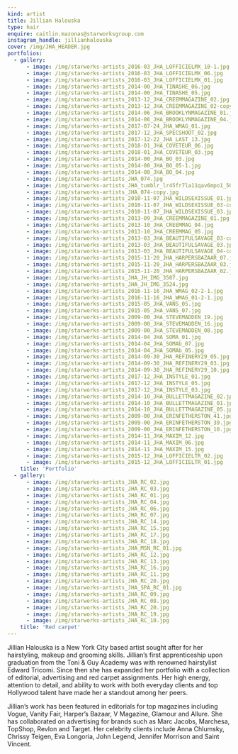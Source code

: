 ```yaml
---
kind: artist
title: Jillian Halouska
type: hair
enquire: caitlin.mazonas@starworksgroup.com
instagram_handle: jillianhalouska
cover: /img/JHA_HEADER.jpg
portfolios:
  - gallery:
      - image: /img/starworks-artists_2016-03_JHA_LOFFICIELMX_10-1.jpg
      - image: /img/starworks-artists_2016-03_JHA_LOFFICIELMX_06.jpg
      - image: /img/starworks-artists_2016-03_JHA_LOFFICIELMX_01.jpg
      - image: /img/starworks-artists_2014-00_JHA_TINASHE_06.jpg
      - image: /img/starworks-artists_2014-00_JHA_TINASHE_05.jpg
      - image: /img/starworks-artists_2013-12_JHA_CREEMMAGAZINE_02.jpg
      - image: /img/starworks-artists_2013-12_JHA_CREEMMAGAZINE_02-copy.jpg
      - image: /img/starworks-artists_2014-06_JHA_BROOKLYNMAGAZINE_01.jpg
      - image: /img/starworks-artists_2014-06_JHA_BROOKLYNMAGAZINE_04.jpg
      - image: /img/starworks-artists_2017-07-24_JHA_WMAG_01.jpg
      - image: /img/starworks-artists_2017-12_JHA_SPECSHOOT_02.jpg
      - image: /img/starworks-artists_2017-12-22_JHA_LAST_13.jpg
      - image: /img/starworks-artists_2018-01_JHA_COVETEUR_06.jpg
      - image: /img/starworks-artists_2018-01_JHA_COVETEUR_03.jpg
      - image: /img/starworks-artists_2014-00_JHA_BO_03.jpg
      - image: /img/starworks-artists_2014-00_JHA_BO_05-1.jpg
      - image: /img/starworks-artists_2014-00_JHA_BO_04.jpg
      - image: /img/starworks-artists_JHA_074.jpg
      - image: /img/starworks-artists_JHA_tumblr_lr45fr7la11qav6mpo1_500.jpg
      - image: /img/starworks-artists_JHA_074-copy.jpg
      - image: /img/starworks-artists_2010-11-07_JHA_WILDSEXISSUE_01.jpg
      - image: /img/starworks-artists_2010-11-07_JHA_WILDSEXISSUE_03-copy.jpg
      - image: /img/starworks-artists_2010-11-07_JHA_WILDSEXISSUE_03.jpg
      - image: /img/starworks-artists_2013-09_JHA_CREEMMAGAZINE_01.jpg
      - image: /img/starworks-artists_2013-10_JHA_CREEMMAG_04.jpg
      - image: /img/starworks-artists_2013-10_JHA_CREEMMAG_05.jpg
      - image: /img/starworks-artists_2013-03_JHA_BEAUTIFULSAVAGE_03-copy.jpg
      - image: /img/starworks-artists_2013-03_JHA_BEAUTIFULSAVAGE_03.jpg
      - image: /img/starworks-artists_2013-03_JHA_BEAUTIFULSAVAGE_04-copy.jpg
      - image: /img/starworks-artists_2015-11-20_JHA_HARPERSBAZAAR_07.jpg
      - image: /img/starworks-artists_2015-11-20_JHA_HARPERSBAZAAR_03.jpg
      - image: /img/starworks-artists_2015-11-20_JHA_HARPERSBAZAAR_02.jpg
      - image: /img/starworks-artists_JHA_JH_IMG_3507.jpg
      - image: /img/starworks-artists_JHA_JH_IMG_3524.jpg
      - image: /img/starworks-artists_2016-11-16_JHA_WMAG_02-2-1.jpg
      - image: /img/starworks-artists_2016-11-16_JHA_WMAG_01-2-1.jpg
      - image: /img/starworks-artists_2015-05_JHA_VANS_05.jpg
      - image: /img/starworks-artists_2015-05_JHA_VANS_07.jpg
      - image: /img/starworks-artists_2009-00_JHA_STEVEMADDEN_19.jpg
      - image: /img/starworks-artists_2009-00_JHA_STEVEMADDEN_16.jpg
      - image: /img/starworks-artists_2009-00_JHA_STEVEMADDEN_08.jpg
      - image: /img/starworks-artists_2014-04_JHA_SOMA_01.jpg
      - image: /img/starworks-artists_2014-04_JHA_SOMAb_07.jpg
      - image: /img/starworks-artists_2014-04_JHA_SOMAb_05.jpg
      - image: /img/starworks-artists_2014-09-30_JHA_REFINERY29_05.jpg
      - image: /img/starworks-artists_2014-09-30_JHA_REFINERY29_03.jpg
      - image: /img/starworks-artists_2014-09-30_JHA_REFINERY29_10.jpg
      - image: /img/starworks-artists_2017-12_JHA_INSTYLE_01.jpg
      - image: /img/starworks-artists_2017-12_JHA_INSTYLE_05.jpg
      - image: /img/starworks-artists_2017-12_JHA_INSTYLE_03.jpg
      - image: /img/starworks-artists_2014-10_JHA_BULLETTMAGAZINE_02.jpg
      - image: /img/starworks-artists_2014-10_JHA_BULLETTMAGAZINE_01.jpg
      - image: /img/starworks-artists_2014-10_JHA_BULLETTMAGAZINE_05.jpg
      - image: /img/starworks-artists_2009-00_JHA_ERINFETHERSTON_41.jpg
      - image: /img/starworks-artists_2009-00_JHA_ERINFETHERSTON_39.jpg
      - image: /img/starworks-artists_2009-00_JHA_ERINFETHERSTON_10.jpg
      - image: /img/starworks-artists_2014-11_JHA_MAXIM_12.jpg
      - image: /img/starworks-artists_2014-11_JHA_MAXIM_06.jpg
      - image: /img/starworks-artists_2014-11_JHA_MAXIM_15.jpg
      - image: /img/starworks-artists_2015-12_JHA_LOFFICIELTR_02.jpg
      - image: /img/starworks-artists_2015-12_JHA_LOFFICIELTR_01.jpg
    title: 'Portfolio'
  - gallery:
      - image: /img/starworks-artists_JHA_RC_02.jpg
      - image: /img/starworks-artists_JHA_RC_03.jpg
      - image: /img/starworks-artists_JHA_RC_01.jpg
      - image: /img/starworks-artists_JHA_RC_04.jpg
      - image: /img/starworks-artists_JHA_RC_06.jpg
      - image: /img/starworks-artists_JHA_RC_07.jpg
      - image: /img/starworks-artists_JHA_RC_14.jpg
      - image: /img/starworks-artists_JHA_RC_15.jpg
      - image: /img/starworks-artists_JHA_RC_17.jpg
      - image: /img/starworks-artists_JHA_RC_18.jpg
      - image: /img/starworks-artists_JHA_MSN_RC_01.jpg
      - image: /img/starworks-artists_JHA_RC_12.jpg
      - image: /img/starworks-artists_JHA_RC_13.jpg
      - image: /img/starworks-artists_JHA_RC_16.jpg
      - image: /img/starworks-artists_JHA_RC_11.jpg
      - image: /img/starworks-artists_JHA_RC_20.jpg
      - image: /img/starworks-artists_JHA_SPA_RC_01.jpg
      - image: /img/starworks-artists_JHA_RC_09.jpg
      - image: /img/starworks-artists_JHA_RC_08.jpg
      - image: /img/starworks-artists_JHA_RC_20.jpg
      - image: /img/starworks-artists_JHA_RC_19.jpg
      - image: /img/starworks-artists_JHA_RC_10.jpg
    title: 'Red carpet'
---
```

Jillian Halouska is a New York City based artist sought after for her hairstyling, makeup and grooming skills. Jillian’s first apprenticeship upon graduation from the Toni & Guy Academy was with renowned hairstylist Edward Tricomi. Since then she has expanded her portfolio with a collection of editorial, advertising and red carpet assignments. Her high energy, attention to detail, and ability to work with both everyday clients and top Hollywood talent have made her a standout among her peers.

Jillian’s work has been featured in editorials for top magazines including Vogue, Vanity Fair, Harper’s Bazaar, V Magazine, Glamour and Allure. She has collaborated on advertising for brands such as Marc Jacobs, Marchesa, TopShop, Revlon and Target. Her celebrity clients include Anna Chlumsky, Chrissy Teigen, Eva Longoria, John Legend, Jennifer Morrison and Saint Vincent.
